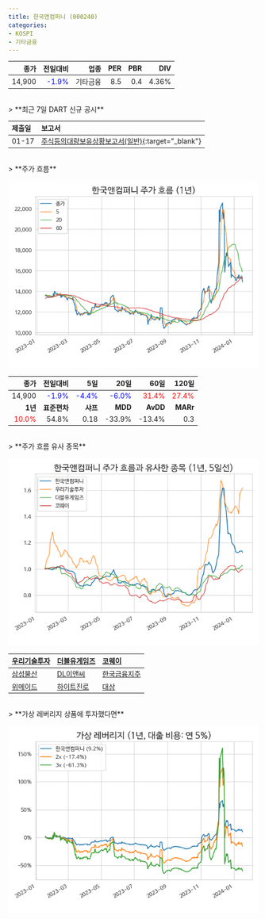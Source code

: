 ```yaml
---
title: 한국앤컴퍼니 (000240)
categories:
- KOSPI
- 기타금융
---
```


|**종가**|**전일대비**|**업종**|**PER**|**PBR**|**DIV**|
|-------:|-----------:|-------:|------:|------:|------:|
|14,900|<span style="color: blue">-1.9%</span>|기타금융|8.5|0.4|4.36%|

<!-- more -->

<br>
> **최근 7일 DART 신규 공시<a id="dart"></a>**



|**제출일**|**보고서**|
|:-----|:-------|
|01-17|[주식등의대량보유상황보고서(일반)](https://dart.fss.or.kr/dsaf001/main.do?rcpNo=20240117000190){:target="_blank"}|

<br>
> **주가 흐름<a id="price"></a>**

![000240](/assets/images/stock/000240.png)

|**종가**|**전일대비**|**5일**|**20일**|**60일**|**120일**|
|-------:|-----------:|------:|-------:|-------:|--------:|
| 14,900 | <span style="color: blue">-1.9%</span> | <span style="color: blue">-4.4%</span> | <span style="color: blue">-6.0%</span> | <span style="color: red">31.4%</span> | <span style="color: red">27.4%</span> |
|**1년**|**표준편차**|**샤프**|**MDD**|**AvDD**|**MARr**|
| <span style="color: red">10.0%</span> | 54.8% | 0.18 | -33.9% | -13.4% | 0.3 |

<br>
> **주가 흐름 유사 종목<a id="corr"></a>**

![000240](/assets/images/stock/000240_corr.png)

| [우리기술투자](/041190/) | [더블유게임즈](/192080/) | [코웨이](/021240/) |
|:---------------------------------------|:---------------------------------------|:---------------------------------------|
| [삼성물산](/028260/) | [DL이앤씨](/375500/) | [한국금융지주](/071050/) |
| [위메이드](/112040/) | [하이트진로](/000080/) | [대상](/001680/) |

<br>
> **가상 레버리지 상품에 투자했다면<a id="2x"></a>**

![000240](/assets/images/stock/000240_2x.png)

[^corr]: 상관계수를 이용하여 분석하였습니다.